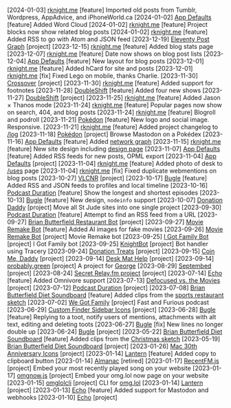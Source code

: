 [2024-01-03] [rknight.me](https://rknight.me) [feature] Imported old posts from Tumblr, Wordpress, AppAdvice, and iPhoneWorld.ca
[2024-01-02] [App Defaults](https://defaults.rknight.me) [feature] Added Word Cloud
[2024-01-02] [rknight.me](https://rknight.me) [feature] Project blocks now show related blog posts
[2024-01-02] [rknight.me](https://rknight.me) [feature] Added RSS to go with Atom and JSON feed
[2023-12-19] [Eleventy Post Graph](https://postgraph.rknight.me) [project] 
[2023-12-15] [rknight.me](https://rknight.me) [feature] Added blog stats page
[2023-12-07] [rknight.me](https://rknight.me) [feature] Date now shows on blog post lists
[2023-12-04] [App Defaults](https://defaults.rknight.me) [feature] New layout for blog posts
[2023-12-01] [rknight.me](https://rknight.me) [feature] Added hCard for site and posts
[2023-12-01] [rknight.me](https://rknight.me) [fix] Fixed Lego on mobile, thanks Charlie.
[2023-11-30] [Crossover](https://crossover.rknight.me) [project] 
[2023-11-30] [rknight.me](https://rknight.me) [feature] Added support for footnotes
[2023-11-28] [DoubleShift](https://doubleshift.rknight.me) [feature] Added four new shows
[2023-11-27] [DoubleShift](https://doubleshift.rknight.me) [project] 
[2023-11-25] [rknight.me](https://rknight.me) [feature] Added Jason × Thanos mode
[2023-11-24] [rknight.me](https://rknight.me) [feature] Popular pages now show on search, 404, and blog posts
[2023-11-24] [rknight.me](https://rknight.me) [feature] Blogroll and podroll
[2023-11-21] [Pokédon](https://pokedon.rknight.me) [feature] New logo and social image. Responsive.
[2023-11-21] [rknight.me](https://rknight.me) [feature] Added project changelog to [/log](/log)
[2023-11-18] [Pokédon](https://pokedon.rknight.me) [project] Browse Mastodon on a Pokédex
[2023-11-16] [App Defaults](https://defaults.rknight.me) [feature] Added [network graph](https://defaults.rknight.me/network)
[2023-11-15] [rknight.me](https://rknight.me) [feature] New site design including [design page](/design)
[2023-11-07] [App Defaults](https://defaults.rknight.me) [feature] Added RSS feeds for new posts, OPML export
[2023-11-04] [App Defaults](https://defaults.rknight.me) [project] 
[2023-11-04] [rknight.me](https://rknight.me) [feature] Added photo of desk to [/uses](/uses) page
[2023-11-04] [rknight.me](https://rknight.me) [fix] Fixed duplicate webmentions on blog posts
[2023-10-27] [VLCNR](https://vlcnr.rknight.me) [project]
[2023-10-17] [Bugle](https://bugle.lol) [feature] Added RSS and JSON feeds to profiles and local timeline
[2023-10-16] [Podcast Duration](https://podduration.rknight.me/) [feature] Show the longest and shortest episodes
[2023-10-13] [Bugle](https://bugle.lol) [feature] New design, `nodeinfo` support
[2023-10-07] [Donation Daddy](https://donationdaddy.rknight.me/) [project] Move all St Jude sites into one single project
[2023-09-30] [Podcast Duration](https://podduration.rknight.me/) [feature] Attempt to find an RSS feed from a URL
[2023-09-27] [Brian Butterfield Restaurant Bot](https://bugle.lol/@treatday) [project]
[2023-09-27] [Movie Remake Bot](https://bugle.lol/@movieremakes) [feature] Added AI images for fake movies
[2023-09-26] [Movie Remake Bot](https://bugle.lol/@movieremakes) [project] Movie Remake bot
[2023-09-25] [I Got Family Bot](https://bugle.lol/@family) [project] I Got Family bot
[2023-09-25] [KnightBot](https://knightbot.rknight.me) [project] Bot handler using Tracery
[2023-09-24] [Donation Treats](https://donationtreat.rknight.me/) [project]
[2023-09-15] [Coin Me, Daddy](https://coinme.dad) [project]
[2023-09-14] [Desk Mat Help](https://deskmat.help) [project]
[2023-09-14] [probably.green](https://probably.green) [project] A project for [George](https://george.chachanidze.com/)
[2023-08-29] [Septembed](https://septembed.rknight.me) [project]
[2023-08-24] [Secret Relay.fm project](https://relay.fm) [project]
[2023-07-14] [Echo](https://echo.rknight.me/) [feature] Added Omnivore support
[2023-07-13] [Defocused vs. the Movies](https://defocused-vs-the-movies.netlify.app/) [project]
[2023-07-12] [Podcast Duration](https://podduration.rknight.me/) [project]
[2023-07-08] [Brian Butterfield Diet Soundboard](https://treatday.rknight.me/) [feature] Added clips from the [sports restaurant sketch](https://www.youtube.com/watch?v=asxxHrKt9EQ)
[2023-07-02] [We Got Family](https://wegot.family) [project] Fast and Furious podcast
[2023-06-29] [Custom Finder Sidebar Icons](https://github.com/rknightuk/custom-finder-sidebar-icons) [project]
[2023-06-28] [Bugle](https://bugle.lol) [feature] Replying to a toot, notify users of mentions, attachments with alt text, editing and deleting toots
[2023-06-27] [Bugle](https://bugle.lol) [fix] New lines no longer double up
[2023-06-24] [Bugle](https://bugle.lol) [project]
[2023-05-22] [Brian Butterfield Diet Soundboard](https://treatday.rknight.me/) [feature] Added clips from the [Christmas sketch](https://www.youtube.com/watch?v=u9E2ibmcUA8)
[2023-05-19] [Brian Butterfield Diet Soundboard](https://treatday.rknight.me/) [project]
[2023-01-26] [Mac 30th Anniversary Icons](https://rknightuk.github.io/mac-30-font-svg/) [project]
[2023-01-14] [Lantern](https://lantern.rknight.me/) [feature] Added copy to clipboard button
[2023-01-14] [Almanac](https://almanac.rknight.me/) [retired]
[2023-01-17] [RecentFM.js](https://recentfm.rknight.me/) [project] Embed your most recently played song on your website
[2023-01-17] [omgnow.js](https://omgnow.rknight.me/) [project] Embed your omg.lol now page on your website
[2023-01-15] [omglolcli](https://github.com/rknightuk/omglolcli) [project] CLI for [omg.lol](https://home.omg.lol/referred-by/robb)
[2023-01-14] [Lantern](https://lantern.rknight.me/) [project]
[2023-01-13] [Echo](https://echo.rknight.me/) [feature] Added support for Mastodon and webhooks
[2023-01-10] [Echo](https://echo.rknight.me/) [project]